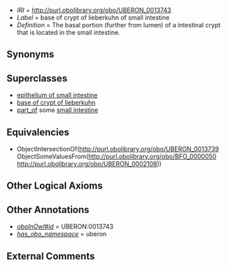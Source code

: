  * *IRI* = http://purl.obolibrary.org/obo/UBERON_0013743
 * *Label* = base of crypt of lieberkuhn of small intestine
 * *Definition* = The basal portion (further from lumen) of a intestinal crypt that is located in the small intestine.

## Synonyms


## Superclasses

 * [epithelium of small intestine](../../UBERON/02/UBERON_0001902.md)
 * [base of crypt of lieberkuhn](../../UBERON/39/UBERON_0013739.md)
 * [part_of](../../BFO/50/BFO_0000050.md) some [small intestine](../../UBERON/08/UBERON_0002108.md)

## Equivalencies

 * ObjectIntersectionOf(<http://purl.obolibrary.org/obo/UBERON_0013739> ObjectSomeValuesFrom(<http://purl.obolibrary.org/obo/BFO_0000050> <http://purl.obolibrary.org/obo/UBERON_0002108>))

## Other Logical Axioms


## Other Annotations

 * *[oboInOwl#id](../../id/oboInOwl#id.md)* = UBERON:0013743
 * *[has_obo_namespace](../../ce/oboInOwl#hasOBONamespace.md)* = uberon

## External Comments

